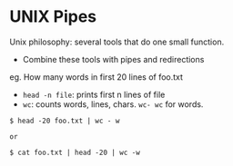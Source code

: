 # UNIX Pipes

Unix philosophy: several tools that do one small function.
* Combine these tools with pipes and redirections

eg. How many words in first 20 lines of foo.txt
* `head -n file`: prints first n lines of file
* `wc`: counts words, lines, chars. `wc- wc` for words.

```
$ head -20 foo.txt | wc - w

or 

$ cat foo.txt | head -20 | wc -w
```